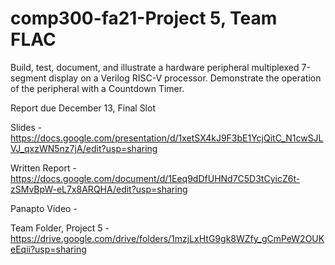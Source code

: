# comp300-fa21-Project 5, Team FLAC

Build, test, document, and illustrate a hardware peripheral multiplexed 7-segment display on a Verilog RISC-V processor.  Demonstrate the operation of the peripheral with a Countdown Timer. 

Report due December 13, Final Slot

Slides - https://docs.google.com/presentation/d/1xetSX4kJ9F3bE1YcjQitC_N1cwSJLVJ_qxzWN5nz7jA/edit?usp=sharing

Written Report - https://docs.google.com/document/d/1Eeq9dDfUHNd7C5D3tCyicZ6t-zSMvBpW-eL7x8ARQHA/edit?usp=sharing

Panapto Video - 

Team Folder, Project 5 - https://drive.google.com/drive/folders/1mzjLxHtG9gk8WZfy_gCmPeW2OUKeEqii?usp=sharing
